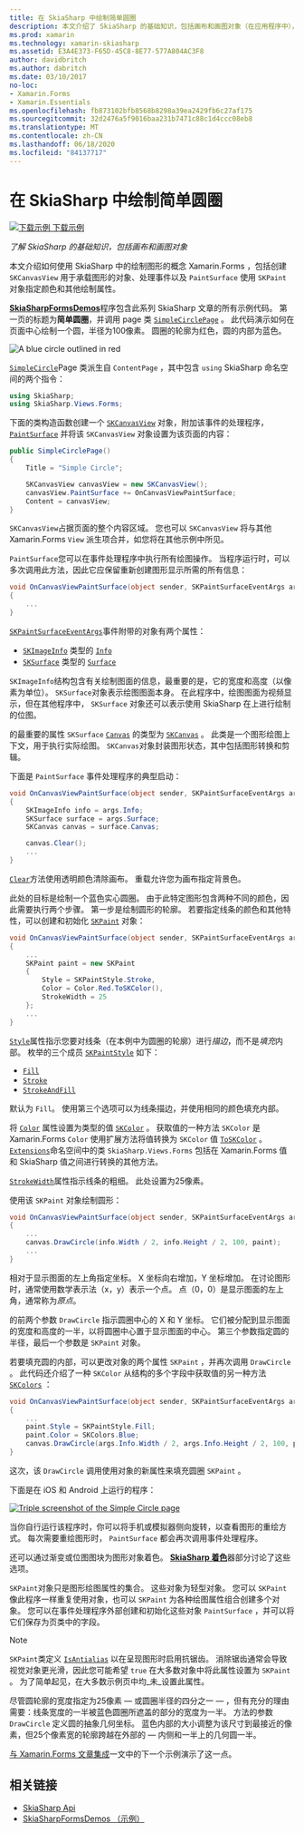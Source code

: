 ```yaml
---
title: 在 SkiaSharp 中绘制简单圆圈
description: 本文介绍了 SkiaSharp 的基础知识，包括画布和画图对象（在应用程序中）， Xamarin.Forms 并通过示例代码对此进行了演示。
ms.prod: xamarin
ms.technology: xamarin-skiasharp
ms.assetid: E3A4E373-F65D-45C8-8E77-577A804AC3F8
author: davidbritch
ms.author: dabritch
ms.date: 03/10/2017
no-loc:
- Xamarin.Forms
- Xamarin.Essentials
ms.openlocfilehash: fb873102bfb8568b8298a39ea2429fb6c27af175
ms.sourcegitcommit: 32d2476a5f9016baa231b7471c88c1d4ccc08eb8
ms.translationtype: MT
ms.contentlocale: zh-CN
ms.lasthandoff: 06/18/2020
ms.locfileid: "84137717"
---
```

# <a name="drawing-a-simple-circle-in-skiasharp"></a>在 SkiaSharp 中绘制简单圆圈

[![下载示例](~/media/shared/download.png) 下载示例](https://docs.microsoft.com/samples/xamarin/xamarin-forms-samples/skiasharpforms-demos)

_了解 SkiaSharp 的基础知识，包括画布和画图对象_

本文介绍如何使用 SkiaSharp 中的绘制图形的概念 Xamarin.Forms ，包括创建 `SKCanvasView` 用于承载图形的对象、处理事件以及 `PaintSurface` 使用 `SKPaint` 对象指定颜色和其他绘制属性。

[**SkiaSharpFormsDemos**](https://docs.microsoft.com/samples/xamarin/xamarin-forms-samples/skiasharpforms-demos)程序包含此系列 SkiaSharp 文章的所有示例代码。 第一页的标题为**简单圆圈**，并调用 page 类 [`SimpleCirclePage`](https://github.com/xamarin/xamarin-forms-samples/blob/master/SkiaSharpForms/Demos/Demos/SkiaSharpFormsDemos/Basics/SimpleCirclePage.cs) 。 此代码演示如何在页面中心绘制一个圆，半径为100像素。 圆圈的轮廓为红色，圆的内部为蓝色。

![](circle-images/circleexample.png "A blue circle outlined in red")

[`SimpleCircle`](https://github.com/xamarin/xamarin-forms-samples/blob/master/SkiaSharpForms/Demos/Demos/SkiaSharpFormsDemos/Basics/SimpleCirclePage.cs)Page 类派生自 `ContentPage` ，其中包含 `using` SkiaSharp 命名空间的两个指令：

```csharp
using SkiaSharp;
using SkiaSharp.Views.Forms;
```

下面的类构造函数创建一个 [`SKCanvasView`](xref:SkiaSharp.Views.Forms.SKCanvasView) 对象，附加该事件的处理程序， [`PaintSurface`](xref:SkiaSharp.Views.Forms.SKCanvasView.PaintSurface) 并将该 `SKCanvasView` 对象设置为该页面的内容：

```csharp
public SimpleCirclePage()
{
    Title = "Simple Circle";

    SKCanvasView canvasView = new SKCanvasView();
    canvasView.PaintSurface += OnCanvasViewPaintSurface;
    Content = canvasView;
}
```

`SKCanvasView`占据页面的整个内容区域。 您也可以 `SKCanvasView` 将与其他 Xamarin.Forms `View` 派生项合并，如您将在其他示例中所见。

`PaintSurface`您可以在事件处理程序中执行所有绘图操作。 当程序运行时，可以多次调用此方法，因此它应保留重新创建图形显示所需的所有信息：

```csharp
void OnCanvasViewPaintSurface(object sender, SKPaintSurfaceEventArgs args)
{
    ...
}

```

[`SKPaintSurfaceEventArgs`](xref:SkiaSharp.Views.Forms.SKPaintSurfaceEventArgs)事件附带的对象有两个属性：

- [`SKImageInfo`](xref:SkiaSharp.SKImageInfo) 类型的 [`Info`](xref:SkiaSharp.Views.Forms.SKPaintSurfaceEventArgs.Info)
- [`SKSurface`](xref:SkiaSharp.SKSurface) 类型的 [`Surface`](xref:SkiaSharp.Views.Forms.SKPaintSurfaceEventArgs.Surface)

`SKImageInfo`结构包含有关绘制图面的信息，最重要的是，它的宽度和高度（以像素为单位）。 `SKSurface`对象表示绘图图面本身。 在此程序中，绘图图面为视频显示，但在其他程序中， `SKSurface` 对象还可以表示使用 SkiaSharp 在上进行绘制的位图。

的最重要的属性 `SKSurface` [`Canvas`](xref:SkiaSharp.SKSurface.Canvas) 的类型为 [`SKCanvas`](xref:SkiaSharp.SKCanvas) 。 此类是一个图形绘图上下文，用于执行实际绘图。 `SKCanvas`对象封装图形状态，其中包括图形转换和剪辑。

下面是 `PaintSurface` 事件处理程序的典型启动：

```csharp
void OnCanvasViewPaintSurface(object sender, SKPaintSurfaceEventArgs args)
{
    SKImageInfo info = args.Info;
    SKSurface surface = args.Surface;
    SKCanvas canvas = surface.Canvas;

    canvas.Clear();
    ...
}

```

[`Clear`](xref:SkiaSharp.SKCanvas.Clear)方法使用透明颜色清除画布。 重载允许您为画布指定背景色。

此处的目标是绘制一个蓝色实心圆圈。 由于此特定图形包含两种不同的颜色，因此需要执行两个步骤。 第一步是绘制圆形的轮廓。 若要指定线条的颜色和其他特性，可以创建和初始化 [`SKPaint`](xref:SkiaSharp.SKPaint) 对象：

```csharp
void OnCanvasViewPaintSurface(object sender, SKPaintSurfaceEventArgs args)
{
    ...
    SKPaint paint = new SKPaint
    {
        Style = SKPaintStyle.Stroke,
        Color = Color.Red.ToSKColor(),
        StrokeWidth = 25
    };
    ...
}
```

[`Style`](xref:SkiaSharp.SKPaint.Style)属性指示您要对线条（在本例中为圆圈的轮廓）进行*描边*，而不是*填充*内部。 枚举的三个成员 [`SKPaintStyle`](xref:SkiaSharp.SKPaintStyle) 如下：

- [`Fill`](xref:SkiaSharp.SKPaintStyle.Fill)
- [`Stroke`](xref:SkiaSharp.SKPaintStyle.Stroke)
- [`StrokeAndFill`](xref:SkiaSharp.SKPaintStyle.StrokeAndFill)

默认为 `Fill`。 使用第三个选项可以为线条描边，并使用相同的颜色填充内部。

将 [`Color`](xref:SkiaSharp.SKPaint.Color) 属性设置为类型的值 [`SKColor`](xref:SkiaSharp.SKColor) 。 获取值的一种方法 `SKColor` 是 Xamarin.Forms `Color` 使用扩展方法将值转换为 `SKColor` 值 [`ToSKColor`](xref:SkiaSharp.Views.Forms.Extensions.ToSKColor*) 。 [`Extensions`](xref:SkiaSharp.Views.Forms.Extensions)命名空间中的类 `SkiaSharp.Views.Forms` 包括在 Xamarin.Forms 值和 SkiaSharp 值之间进行转换的其他方法。

[`StrokeWidth`](xref:SkiaSharp.SKPaint.StrokeWidth)属性指示线条的粗细。 此处设置为25像素。

使用该 `SKPaint` 对象绘制圆形：

```csharp
void OnCanvasViewPaintSurface(object sender, SKPaintSurfaceEventArgs args)
{
    ...
    canvas.DrawCircle(info.Width / 2, info.Height / 2, 100, paint);
    ...
}
```

相对于显示图面的左上角指定坐标。 X 坐标向右增加，Y 坐标增加。 在讨论图形时，通常使用数学表示法（x，y）表示一个点。 点（0，0）是显示图面的左上角，通常称为*原点*。

的前两个参数 `DrawCircle` 指示圆圈中心的 X 和 Y 坐标。 它们被分配到显示图面的宽度和高度的一半，以将圆圈中心置于显示图面的中心。 第三个参数指定圆的半径，最后一个参数是 `SKPaint` 对象。

若要填充圆的内部，可以更改对象的两个属性 `SKPaint` ，并再次调用 `DrawCircle` 。 此代码还介绍了一种 `SKColor` 从结构的多个字段中获取值的另一种方法 [`SKColors`](xref:SkiaSharp.SKColors) ：

```csharp
void OnCanvasViewPaintSurface(object sender, SKPaintSurfaceEventArgs args)
{
    ...
    paint.Style = SKPaintStyle.Fill;
    paint.Color = SKColors.Blue;
    canvas.DrawCircle(args.Info.Width / 2, args.Info.Height / 2, 100, paint);
}
```

这次，该 `DrawCircle` 调用使用对象的新属性来填充圆圈 `SKPaint` 。

下面是在 iOS 和 Android 上运行的程序：

[![](circle-images/simplecircle-small.png "Triple screenshot of the Simple Circle page")](circle-images/simplecircle-large.png#lightbox "Triple screenshot of the Simple Circle page")

当你自行运行该程序时，你可以将手机或模拟器侧向旋转，以查看图形的重绘方式。 每次需要重绘图形时， `PaintSurface` 都会再次调用事件处理程序。

还可以通过渐变或位图图块为图形对象着色。 [**SkiaSharp 着色**](../effects/shaders/index.md)器部分讨论了这些选项。

`SKPaint`对象只是图形绘图属性的集合。 这些对象为轻型对象。 您可以 `SKPaint` 像此程序一样重复使用对象，也可以 `SKPaint` 为各种绘图属性组合创建多个对象。 您可以在事件处理程序外部创建和初始化这些对象 `PaintSurface` ，并可以将它们保存为页类中的字段。

> [!NOTE]
> `SKPaint`类定义 [`IsAntialias`](xref:SkiaSharp.SKPaint.IsAntialias) 以在呈现图形时启用抗锯齿。 消除锯齿通常会导致视觉对象更光滑，因此您可能希望 `true` 在大多数对象中将此属性设置为 `SKPaint` 。 为了简单起见，在大多数示例页中均_未_设置此属性。

尽管圆轮廓的宽度指定为25像素 &mdash; 或圆圈半径的四分之一 &mdash; ，但有充分的理由需要：线条宽度的一半被蓝色圆圈所遮盖的部分的宽度为一半。 方法的参数 `DrawCircle` 定义圆的抽象几何坐标。 蓝色内部的大小调整为该尺寸到最接近的像素，但25个像素宽的轮廓跨越在外部的 &mdash; 内侧和一半上的几何圆一半。

[与 Xamarin.Forms 文章集成](~/xamarin-forms/user-interface/graphics/skiasharp/basics/integration.md)一文中的下一个示例演示了这一点。

## <a name="related-links"></a>相关链接

- [SkiaSharp Api](https://docs.microsoft.com/dotnet/api/skiasharp)
- [SkiaSharpFormsDemos （示例）](https://docs.microsoft.com/samples/xamarin/xamarin-forms-samples/skiasharpforms-demos)
